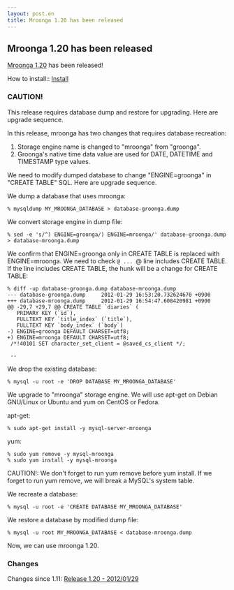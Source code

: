 ```yaml
---
layout: post.en
title: Mroonga 1.20 has been released
---
```

## Mroonga 1.20 has been released

[Mroonga 1.20](/docs/news.html#release-1-20) has been released!

How to install:: [Install](/docs/install.html)

### CAUTION![]()!

This release requires database dump and restore for upgrading. Here are
upgrade sequence.

In this release, mroonga has two changes that requires database
recreation:

1.  Storage engine name is changed to "mroonga" from "groonga".
2.  Groonga's native time data value are used for DATE, DATETIME and
    TIMESTAMP type values.

We need to modify dumped database to change "ENGINE=groonga" in "CREATE
TABLE" SQL. Here are upgrade sequence.

We dump a database that uses mroonga:

    % mysqldump MY_MROONGA_DATABASE > database-groonga.dump

We convert storage engine in dump file:

    % sed -e 's/^) ENGINE=groonga/) ENGINE=mroonga/' database-groonga.dump > database-mroonga.dump

We confirm that ENGINE=groonga only in CREATE TABLE is replaced with
ENGINE=mroonga. We need to check `@ ... `@ line includes CREATE TABLE.
If the line includes CREATE TABLE, the hunk will be a change for CREATE
TABLE:

    % diff -up database-groonga.dump database-mroonga.dump
    --- database-groonga.dump     2012-01-29 16:53:20.732624670 +0900
    +++ database-mroonga.dump     2012-01-29 16:54:47.608420981 +0900
    @@ -29,7 +29,7 @@ CREATE TABLE `diaries` (
       PRIMARY KEY (`id`),
       FULLTEXT KEY `title_index` (`title`),
       FULLTEXT KEY `body_index` (`body`)
    -) ENGINE=groonga DEFAULT CHARSET=utf8;
    +) ENGINE=mroonga DEFAULT CHARSET=utf8;
     /*!40101 SET character_set_client = @saved_cs_client */;

     --

We drop the existing database:

    % mysql -u root -e 'DROP DATABASE MY_MROONGA_DATABASE'

We upgrade to "mroonga" storage engine. We will use apt-get on Debian
GNU/Linux or Ubuntu and yum on CentOS or Fedora.

apt-get:

    % sudo apt-get install -y mysql-server-mroonga

yum:

    % sudo yum remove -y mysql-mroonga
    % sudo yum install -y mysql-mroonga

CAUTION![]()!: We don't forget to run yum remove before yum install. If
we forget to run yum remove, we will break a MySQL's system table.

We recreate a database:

    % mysql -u root -e 'CREATE DATABASE MY_MROONGA_DATABASE'

We restore a database by modified dump file:

    % mysql -u root MY_MROONGA_DATABASE < database-mroonga.dump

Now, we can use mroonga 1.20.

### Changes

Changes since 1.11: [Release 1.20 -
2012/01/29](/docs/news.html#release-1-20)
